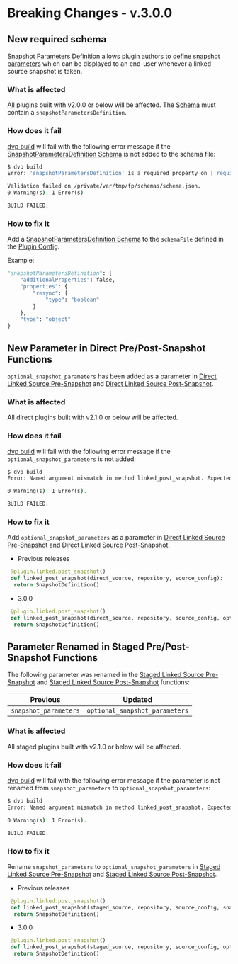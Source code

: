 # Breaking Changes - v.3.0.0

## New required schema
[Snapshot Parameters Definition](/References/Schemas_and_Autogenerated_Classes.md#snapshotparametersdefinition-schema) allows plugin authors to define [snapshot parameters](/References/Glossary.md#snapshot-parameters) which can be displayed to an end-user whenever a linked source snapshot is taken.

### What is affected
All plugins built with v2.0.0 or below will be affected. The [Schema](/References/Schemas) must contain a `snapshotParametersDefinition`.

### How does it fail
[dvp build](/References/CLI.md#build) will fail with the following error message if the [SnapshotParametersDefinition Schema](/References/Schemas_and_Autogenerated_Classes.md#snapshotparametersdefinition-schema) is not added to the schema file:

```bash
$ dvp build
Error: 'snapshotParametersDefinition' is a required property on ['required']

Validation failed on /private/var/tmp/fp/schemas/schema.json.
0 Warning(s). 1 Error(s)

BUILD FAILED.
```

### How to fix it
Add a [SnapshotParametersDefinition Schema](/References/Schemas_and_Autogenerated_Classes.md#snapshotparametersdefinition-schema) to the `schemaFile` defined in the [Plugin Config](/References/Plugin_Config).

Example:
```python
"snapshotParametersDefinition": {
    "additionalProperties": false,
    "properties": {
        "resync": {
            "type": "boolean"
        }
    },
    "type": "object"
}
```

## New Parameter in Direct Pre/Post-Snapshot Functions
`optional_snapshot_parameters` has been added as a parameter in [Direct Linked Source Pre-Snapshot](/References/Plugin_Operations/#direct-linked-source-pre-snapshot) and [Direct Linked Source Post-Snapshot](/References/Plugin_Operations/#direct-linked-source-post-snapshot).

### What is affected
All direct plugins built with v2.1.0 or below will be affected.

### How does it fail
[dvp build](/References/CLI.md#build) will fail with the following error message if the `optional_snapshot_parameters` is not added:

```bash
$ dvp build
Error: Named argument mismatch in method linked_post_snapshot. Expected: ['staged_source', 'repository', 'source_config', 'optional_snapshot_parameters'], Found: ['staged_source', 'repository', 'source_config'].

0 Warning(s). 1 Error(s).

BUILD FAILED.
```

### How to fix it
Add `optional_snapshot_parameters` as a parameter in [Direct Linked Source Pre-Snapshot](/References/Plugin_Operations/#direct-linked-source-pre-snapshot) and [Direct Linked Source Post-Snapshot](/References/Plugin_Operations/#direct-linked-source-post-snapshot).

* Previous releases

```python
 @plugin.linked.post_snapshot()
 def linked_post_snapshot(direct_source, repository, source_config):
  return SnapshotDefinition()
```

* 3.0.0

```python
 @plugin.linked.post_snapshot()
 def linked_post_snapshot(direct_source, repository, source_config, optional_snapshot_parameters):
  return SnapshotDefinition()
```

## Parameter Renamed in Staged Pre/Post-Snapshot Functions
The following parameter was renamed in the [Staged Linked Source Pre-Snapshot](/References/Plugin_Operations/#staged-linked-source-pre-snapshot) and [Staged Linked Source Post-Snapshot](/References/Plugin_Operations/#staged-linked-source-post-snapshot) functions:

| Previous | Updated |
| -------- | ------- |
| `snapshot_parameters` | `optional_snapshot_parameters` |

### What is affected
All staged plugins built with v2.1.0 or below will be affected.

### How does it fail
[dvp build](/References/CLI.md#build) will fail with the following error message if the parameter is not renamed from `snapshot_parameters` to `optional_snapshot_parameters`:

```bash
$ dvp build
Error: Named argument mismatch in method linked_post_snapshot. Expected: ['staged_source', 'repository', 'source_config', 'optional_snapshot_parameters'], Found: ['staged_source', 'repository', 'source_config', 'snapshot_parameters'].

0 Warning(s). 1 Error(s).

BUILD FAILED.
```

### How to fix it
Rename `snapshot_parameters` to `optional_snapshot_parameters` in [Staged Linked Source Pre-Snapshot](/References/Plugin_Operations/#staged-linked-source-pre-snapshot) and [Staged Linked Source Post-Snapshot](/References/Plugin_Operations/#staged-linked-source-post-snapshot).

* Previous releases

```python
 @plugin.linked.post_snapshot()
 def linked_post_snapshot(staged_source, repository, source_config, snapshot_parameters):
  return SnapshotDefinition()
```

* 3.0.0

```python
 @plugin.linked.post_snapshot()
 def linked_post_snapshot(staged_source, repository, source_config, optional_snapshot_parameters):
  return SnapshotDefinition()
```